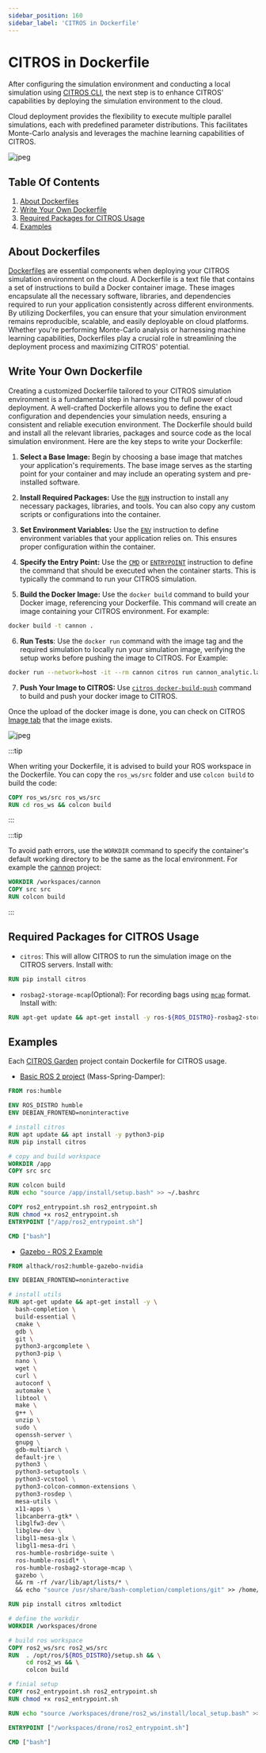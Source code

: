 ```yaml
---
sidebar_position: 160
sidebar_label: 'CITROS in Dockerfile'
---
```


#  CITROS in Dockerfile

After configuring the simulation environment and conducting a local simulation using [CITROS CLI](https://citros.io/doc/docs_cli), the next step is to enhance CITROS' capabilities by deploying the simulation environment to the cloud.

Cloud deployment provides the flexibility to execute multiple parallel simulations, each with predefined parameter distributions. This facilitates Monte-Carlo analysis and leverages the machine learning capabilities of CITROS.

![jpeg](img/docker-system.jpeg)

## Table Of Contents

1. [About Dockerfiles](#about-dockerfiles)
2. [Write Your Own Dockerfile](#write-your-own-dockerfile)
3. [Required Packages for CITROS Usage](#required-packages-for-citros-usage)
4. [Examples](#examples)

## About Dockerfiles

[Dockerfiles](https://docs.docker.com/get-started/02_our_app/) are essential components when deploying your CITROS simulation environment on the cloud. A Dockerfile is a text file that contains a set of instructions to build a Docker container image. 
These images encapsulate all the necessary software, libraries, and dependencies required to run your application consistently across different environments. By utilizing Dockerfiles, you can ensure that your simulation environment remains reproducible, scalable, and easily deployable on cloud platforms. Whether you're performing Monte-Carlo analysis or harnessing machine learning capabilities, Dockerfiles play a crucial role in streamlining the deployment process and maximizing CITROS' potential.

## Write Your Own Dockerfile

Creating a customized Dockerfile tailored to your CITROS simulation environment is a fundamental step in harnessing the full power of cloud deployment. A well-crafted Dockerfile allows you to define the exact configuration and dependencies your simulation needs, ensuring a consistent and reliable execution environment. The Dockerfile should build and install all the relevant libraries, packages and source code as the local simulation environment.
Here are the key steps to write your Dockerfile:

1. **Select a Base Image:** Begin by choosing a base image that matches your application's requirements. The base image serves as the starting point for your container and may include an operating system and pre-installed software.

2. **Install Required Packages:** Use the [`RUN`](https://docs.docker.com/engine/reference/builder/#run) instruction to install any necessary packages, libraries, and tools. You can also copy any custom scripts or configurations into the container.

3. **Set Environment Variables:** Use the [`ENV`](https://docs.docker.com/engine/reference/builder/#env) instruction to define environment variables that your application relies on. This ensures proper configuration within the container.

4. **Specify the Entry Point:** Use the [`CMD`](https://docs.docker.com/engine/reference/builder/#cmd) or [`ENTRYPOINT`](https://docs.docker.com/engine/reference/builder/#entrypoint) instruction to define the command that should be executed when the container starts. This is typically the command to run your CITROS simulation.

5. **Build the Docker Image:** Use the `docker build` command to build your Docker image, referencing your Dockerfile. This command will create an image containing your CITROS environment.
For example:
```bash
docker build -t cannon .
```

6. **Run Tests**: Use the `docker run` command with the image tag and the required simulation to locally run your simulation image, verifying the setup works before pushing the image to CITROS.
For Example:
```bash
docker run --network=host -it --rm cannon citros run cannon_analytic.launch.py
```

7. **Push Your Image to CITROS:** Use [`citros docker-build-push`](https://citros.io/doc/docs_cli/commands/cli_commands#command-docker-build-push) command to build and push your docker image to CITROS.

Once the upload of the docker image is done, you can check on CITROS [Image tab](https://citros.io/images) that the image exists.

![jpeg](img/images.jpeg)

:::tip

When writing your Dockerfile, it is advised to build your ROS workspace in the Dockerfile.
You can copy the `ros_ws/src` folder and use `colcon build` to build the code:

```dockerfile
COPY ros_ws/src ros_ws/src
RUN cd ros_ws && colcon build
```

:::

:::tip

To avoid path errors, use the `WORKDIR` command to specify the container's default working directory to be the same as the local environment. 
For example the [cannon](https://github.com/citros-garden/cannon) project:
```dockerfile
WORKDIR /workspaces/cannon
COPY src src
RUN colcon build
```

:::

## Required Packages for CITROS Usage

* `citros`: This will allow CITROS to run the simulation image on the CITROS servers. 
Install with:
```dockerfile
RUN pip install citros
```
* `rosbag2-storage-mcap`(Optional): For recording bags using [`mcap`](https://mcap.dev/guides/getting-started/ros-2) format. 
Install with:
```dockerfile
RUN apt-get update && apt-get install -y ros-${ROS_DISTRO}-rosbag2-storage-mcap
```

## Examples
Each [CITROS Garden](https://github.com/citros-garden) project contain Dockerfile for CITROS usage. 


* [Basic ROS 2 project](https://github.com/citros-garden/mass_spring_damper/blob/main/Dockerfile) (Mass-Spring-Damper):
```dockerfile
FROM ros:humble

ENV ROS_DISTRO humble
ENV DEBIAN_FRONTEND=noninteractive

# install citros
RUN apt update && apt install -y python3-pip
RUN pip install citros

# copy and build workspace
WORKDIR /app
COPY src src

RUN colcon build
RUN echo "source /app/install/setup.bash" >> ~/.bashrc

COPY ros2_entrypoint.sh ros2_entrypoint.sh
RUN chmod +x ros2_entrypoint.sh
ENTRYPOINT ["/app/ros2_entrypoint.sh"]

CMD ["bash"]
```

* [Gazebo - ROS 2 Example](https://github.com/citros-garden/drone/blob/main/Dockerfile)

```dockerfile
FROM althack/ros2:humble-gazebo-nvidia 

ENV DEBIAN_FRONTEND=noninteractive

# install utils
RUN apt-get update && apt-get install -y \
  bash-completion \
  build-essential \
  cmake \
  gdb \
  git \
  python3-argcomplete \
  python3-pip \
  nano \
  wget \
  curl \
  autoconf \
  automake \
  libtool \
  make \
  g++ \
  unzip \
  sudo \ 
  openssh-server \
  gnupg \
  gdb-multiarch \
  default-jre \
  python3 \
  python3-setuptools \
  python3-vcstool \
  python3-colcon-common-extensions \
  python3-rosdep \
  mesa-utils \
  x11-apps \
  libcanberra-gtk* \
  libglfw3-dev \
  libglew-dev \
  libgl1-mesa-glx \
  libgl1-mesa-dri \
  ros-humble-rosbridge-suite \
  ros-humble-rosidl* \
  ros-humble-rosbag2-storage-mcap \
  gazebo \
  && rm -rf /var/lib/apt/lists/* \
  && echo "source /usr/share/bash-completion/completions/git" >> /home/$USERNAME/.bashrc

RUN pip install citros xmltodict

# define the workdir
WORKDIR /workspaces/drone

# build ros workspace
COPY ros2_ws/src ros2_ws/src
RUN  . /opt/ros/${ROS_DISTRO}/setup.sh && \
     cd ros2_ws && \
     colcon build

# finial setup
COPY ros2_entrypoint.sh ros2_entrypoint.sh
RUN chmod +x ros2_entrypoint.sh

RUN echo "source /workspaces/drone/ros2_ws/install/local_setup.bash" >> /home/$USERNAME/.bashrc

ENTRYPOINT ["/workspaces/drone/ros2_entrypoint.sh"]

CMD ["bash"]
```